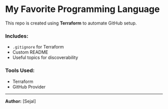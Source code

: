 # My Favorite Programming Language

This repo is created using **Terraform** to automate GitHub setup.

### Includes:
- `.gitignore` for Terraform
- Custom README
- Useful topics for discoverability

### Tools Used:
- Terraform
- GitHub Provider

---

**Author:** [Sejal]
